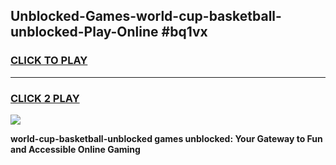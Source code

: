 
## Unblocked-Games-world-cup-basketball-unblocked-Play-Online #bq1vx
<h3>
<a href="https://news.freeplayer.one?title=world-cup-basketball-unblocked&ref=3">CLICK TO PLAY</a></h3>
<hr>

<h3>
<a href="https://news.freeplayer.one?title=world-cup-basketball-unblocked&ref=3">CLICK 2 PLAY</a>
  
</h3>

<a href="https://news.freeplayer.one?title=world-cup-basketball-unblocked&ref=3"><img src="https://clearcache.store/games.png"></a>


**world-cup-basketball-unblocked games unblocked: Your Gateway to Fun and Accessible Online Gaming**
